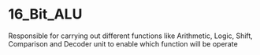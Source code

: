 # 16_Bit_ALU
Responsible for carrying out different functions like Arithmetic, Logic, Shift, Comparison and Decoder unit to enable which function will be operate 
